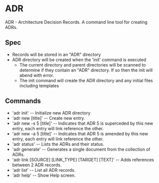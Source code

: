 # ADR
ADR - Architecture Decision Records.  A command line tool for creating ADRs.

## Spec
 - Records will be stored in an "ADR" directory
 - ADR directory will be created when the 'init' command is executed
   - The current directory and parent directories will be scanned to determine if they contain an "ADR" directory.  If so then the init will abend with error.
   - The init command will create the ADR directory and any initial files including templates


## Commands
 - 'adr init' -- Initialize new ADR directory
 - 'adr new [title]' -- Create new entry.
 - 'adr new -s 5 [title]' -- Indicates that ADR 5 is superceded by this new entry, each entry will link reference the other.
 - 'adr new -a 5 [title]' -- Indicates that ADR 5 is amended by this new entry, each entry will link reference the other.
 - 'adr status' -- Lists the ADRs and their status.
 - 'adr generate' -- Generates a single document from the collection of ADRs.
 - 'adr link [SOURCE] [LINK_TYPE] [TARGET] [TEXT]' -- Adds references between 2 ADR records.
 - 'adr list' -- List all ADR records.
 - 'adr help' -- Show Help screen.
